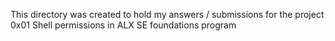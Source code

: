 This directory was created to hold my answers / submissions for the project 0x01 Shell permissions in ALX SE foundations program